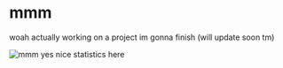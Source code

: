 # mmm
woah actually working on a project im gonna finish (will update soon tm)

![mmm yes nice statistics here](https://github-readme-stats.vercel.app/api?username=imapotatoes11&count_private=true&show_icons=true&theme=dark)
